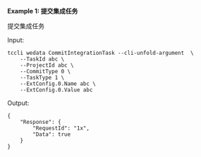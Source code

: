 **Example 1: 提交集成任务**

提交集成任务

Input: 

```
tccli wedata CommitIntegrationTask --cli-unfold-argument  \
    --TaskId abc \
    --ProjectId abc \
    --CommitType 0 \
    --TaskType 1 \
    --ExtConfig.0.Name abc \
    --ExtConfig.0.Value abc
```

Output: 
```
{
    "Response": {
        "RequestId": "1x",
        "Data": true
    }
}
```


